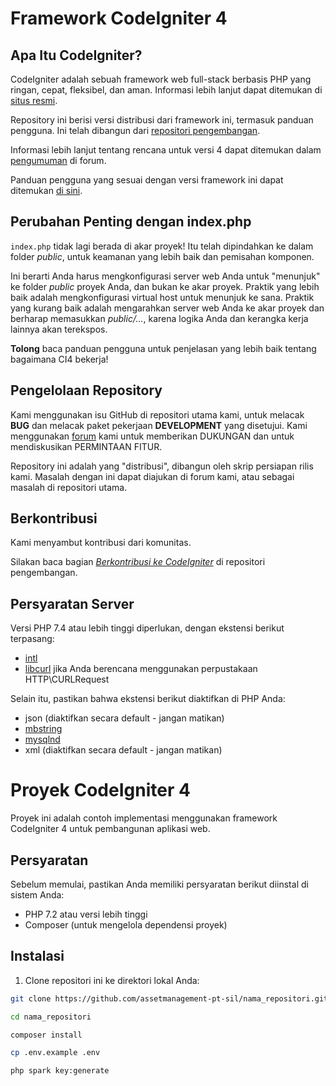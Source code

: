 # Framework CodeIgniter 4

## Apa Itu CodeIgniter?

CodeIgniter adalah sebuah framework web full-stack berbasis PHP yang ringan, cepat, fleksibel, dan aman.
Informasi lebih lanjut dapat ditemukan di [situs resmi](http://codeigniter.com).

Repository ini berisi versi distribusi dari framework ini,
termasuk panduan pengguna. Ini telah dibangun dari
[repositori pengembangan](https://github.com/codeigniter4/CodeIgniter4).

Informasi lebih lanjut tentang rencana untuk versi 4 dapat ditemukan dalam [pengumuman](http://forum.codeigniter.com/thread-62615.html) di forum.

Panduan pengguna yang sesuai dengan versi framework ini dapat ditemukan
[di sini](https://codeigniter4.github.io/userguide/).

## Perubahan Penting dengan index.php

`index.php` tidak lagi berada di akar proyek! Itu telah dipindahkan ke dalam folder _public_,
untuk keamanan yang lebih baik dan pemisahan komponen.

Ini berarti Anda harus mengkonfigurasi server web Anda untuk "menunjuk" ke folder _public_ proyek Anda, dan
bukan ke akar proyek. Praktik yang lebih baik adalah mengkonfigurasi virtual host untuk menunjuk ke sana. Praktik yang kurang baik adalah mengarahkan server web Anda ke akar proyek dan berharap memasukkan _public/..._, karena logika Anda dan kerangka kerja lainnya akan terekspos.

**Tolong** baca panduan pengguna untuk penjelasan yang lebih baik tentang bagaimana CI4 bekerja!

## Pengelolaan Repository

Kami menggunakan isu GitHub di repositori utama kami, untuk melacak **BUG** dan melacak paket pekerjaan **DEVELOPMENT** yang disetujui.
Kami menggunakan [forum](http://forum.codeigniter.com) kami untuk memberikan DUKUNGAN dan untuk mendiskusikan
PERMINTAAN FITUR.

Repository ini adalah yang "distribusi", dibangun oleh skrip persiapan rilis kami.
Masalah dengan ini dapat diajukan di forum kami, atau sebagai masalah di repositori utama.

## Berkontribusi

Kami menyambut kontribusi dari komunitas.

Silakan baca bagian [_Berkontribusi ke CodeIgniter_](https://github.com/codeigniter4/CodeIgniter4/blob/develop/CONTRIBUTING.md) di repositori pengembangan.

## Persyaratan Server

Versi PHP 7.4 atau lebih tinggi diperlukan, dengan ekstensi berikut terpasang:

- [intl](http://php.net/manual/en/intl.requirements.php)
- [libcurl](http://php.net/manual/en/curl.requirements.php) jika Anda berencana menggunakan perpustakaan HTTP\CURLRequest

Selain itu, pastikan bahwa ekstensi berikut diaktifkan di PHP Anda:

- json (diaktifkan secara default - jangan matikan)
- [mbstring](http://php.net/manual/en/mbstring.installation.php)
- [mysqlnd](http://php.net/manual/en/mysqlnd.install.php)
- xml (diaktifkan secara default - jangan matikan)

# Proyek CodeIgniter 4

Proyek ini adalah contoh implementasi menggunakan framework CodeIgniter 4 untuk pembangunan aplikasi web.

## Persyaratan

Sebelum memulai, pastikan Anda memiliki persyaratan berikut diinstal di sistem Anda:

- PHP 7.2 atau versi lebih tinggi
- Composer (untuk mengelola dependensi proyek)

## Instalasi

1. Clone repositori ini ke direktori lokal Anda:

```bash
git clone https://github.com/assetmanagement-pt-sil/nama_repositori.git

cd nama_repositori

composer install

cp .env.example .env

php spark key:generate
```
